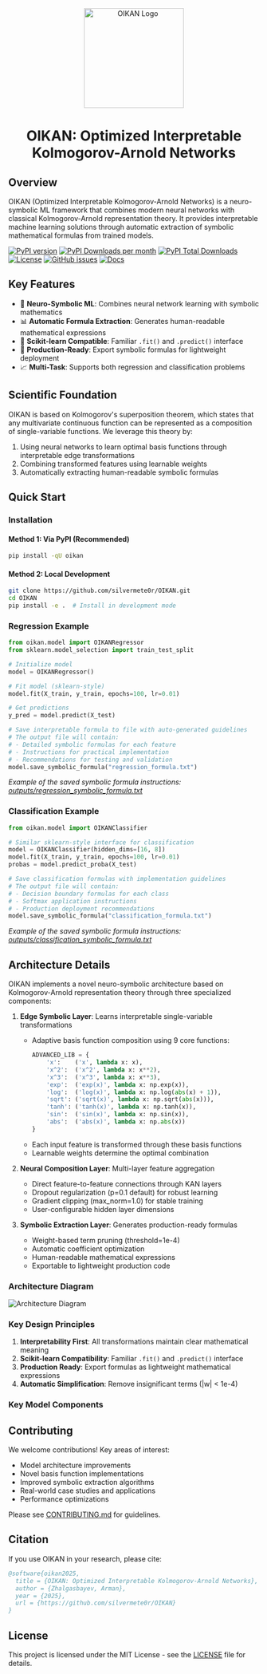 <!-- logo in the center -->
<div align="center">
<img src="https://raw.githubusercontent.com/silvermete0r/oikan/main/docs/media/oikan_logo.png" alt="OIKAN Logo" width="200"/>

<h1>OIKAN: Optimized Interpretable Kolmogorov-Arnold Networks</h1>
</div>

## Overview
OIKAN (Optimized Interpretable Kolmogorov-Arnold Networks) is a neuro-symbolic ML framework that combines modern neural networks with classical Kolmogorov-Arnold representation theory. It provides interpretable machine learning solutions through automatic extraction of symbolic mathematical formulas from trained models.

[![PyPI version](https://badge.fury.io/py/oikan.svg)](https://badge.fury.io/py/oikan)
[![PyPI Downloads per month](https://img.shields.io/pypi/dm/oikan.svg)](https://pypistats.org/packages/oikan)
[![PyPI Total Downloads](https://static.pepy.tech/badge/oikan)](https://pepy.tech/projects/oikan)
[![License](https://img.shields.io/badge/License-MIT-blue.svg)](https://opensource.org/licenses/MIT)
[![GitHub issues](https://img.shields.io/github/issues/silvermete0r/OIKAN.svg)](https://github.com/silvermete0r/oikan/issues)
[![Docs](https://img.shields.io/badge/docs-passing-brightgreen)](https://silvermete0r.github.io/oikan/)

## Key Features
- 🧠 **Neuro-Symbolic ML**: Combines neural network learning with symbolic mathematics
- 📊 **Automatic Formula Extraction**: Generates human-readable mathematical expressions
- 🎯 **Scikit-learn Compatible**: Familiar `.fit()` and `.predict()` interface
- 🚀 **Production-Ready**: Export symbolic formulas for lightweight deployment
- 📈 **Multi-Task**: Supports both regression and classification problems

## Scientific Foundation

OIKAN is based on Kolmogorov's superposition theorem, which states that any multivariate continuous function can be represented as a composition of single-variable functions. We leverage this theory by:

1. Using neural networks to learn optimal basis functions through interpretable edge transformations
2. Combining transformed features using learnable weights
3. Automatically extracting human-readable symbolic formulas

## Quick Start

### Installation

#### Method 1: Via PyPI (Recommended)
```bash
pip install -qU oikan
```

#### Method 2: Local Development
```bash
git clone https://github.com/silvermete0r/OIKAN.git
cd OIKAN
pip install -e .  # Install in development mode
```

### Regression Example
```python
from oikan.model import OIKANRegressor
from sklearn.model_selection import train_test_split

# Initialize model 
model = OIKANRegressor()

# Fit model (sklearn-style)
model.fit(X_train, y_train, epochs=100, lr=0.01)

# Get predictions
y_pred = model.predict(X_test)

# Save interpretable formula to file with auto-generated guidelines
# The output file will contain:
# - Detailed symbolic formulas for each feature
# - Instructions for practical implementation
# - Recommendations for testing and validation
model.save_symbolic_formula("regression_formula.txt")
```

*Example of the saved symbolic formula instructions: [outputs/regression_symbolic_formula.txt](outputs/regression_symbolic_formula.txt)*


### Classification Example
```python
from oikan.model import OIKANClassifier

# Similar sklearn-style interface for classification
model = OIKANClassifier(hidden_dims=[16, 8])
model.fit(X_train, y_train, epochs=100, lr=0.01)
probas = model.predict_proba(X_test)

# Save classification formulas with implementation guidelines
# The output file will contain:
# - Decision boundary formulas for each class
# - Softmax application instructions
# - Production deployment recommendations
model.save_symbolic_formula("classification_formula.txt")
```

*Example of the saved symbolic formula instructions: [outputs/classification_symbolic_formula.txt](outputs/classification_symbolic_formula.txt)*

## Architecture Details

OIKAN implements a novel neuro-symbolic architecture based on Kolmogorov-Arnold representation theory through three specialized components:

1. **Edge Symbolic Layer**: Learns interpretable single-variable transformations
   - Adaptive basis function composition using 9 core functions:
     ```python
     ADVANCED_LIB = {
         'x':    ('x', lambda x: x),
         'x^2':  ('x^2', lambda x: x**2),
         'x^3':  ('x^3', lambda x: x**3),
         'exp':  ('exp(x)', lambda x: np.exp(x)),
         'log':  ('log(x)', lambda x: np.log(abs(x) + 1)),
         'sqrt': ('sqrt(x)', lambda x: np.sqrt(abs(x))),
         'tanh': ('tanh(x)', lambda x: np.tanh(x)),
         'sin':  ('sin(x)', lambda x: np.sin(x)),
         'abs':  ('abs(x)', lambda x: np.abs(x))
     }
     ```
   - Each input feature is transformed through these basis functions
   - Learnable weights determine the optimal combination

2. **Neural Composition Layer**: Multi-layer feature aggregation
   - Direct feature-to-feature connections through KAN layers
   - Dropout regularization (p=0.1 default) for robust learning
   - Gradient clipping (max_norm=1.0) for stable training
   - User-configurable hidden layer dimensions

3. **Symbolic Extraction Layer**: Generates production-ready formulas
   - Weight-based term pruning (threshold=1e-4)
   - Automatic coefficient optimization
   - Human-readable mathematical expressions
   - Exportable to lightweight production code

### Architecture Diagram

![Architecture Diagram](https://raw.githubusercontent.com/silvermete0r/oikan/main/docs/media/oikan_model_architecture_v0.0.2.2.png)

### Key Design Principles

1. **Interpretability First**: All transformations maintain clear mathematical meaning
2. **Scikit-learn Compatibility**: Familiar `.fit()` and `.predict()` interface
3. **Production Ready**: Export formulas as lightweight mathematical expressions
4. **Automatic Simplification**: Remove insignificant terms (|w| < 1e-4)


### Key Model Components

## Contributing

We welcome contributions! Key areas of interest:

- Model architecture improvements
- Novel basis function implementations
- Improved symbolic extraction algorithms
- Real-world case studies and applications
- Performance optimizations

Please see [CONTRIBUTING.md](CONTRIBUTING.md) for guidelines.

## Citation

If you use OIKAN in your research, please cite:

```bibtex
@software{oikan2025,
  title = {OIKAN: Optimized Interpretable Kolmogorov-Arnold Networks},
  author = {Zhalgasbayev, Arman},
  year = {2025},
  url = {https://github.com/silvermete0r/OIKAN}
}
```

## License
This project is licensed under the MIT License - see the [LICENSE](LICENSE) file for details.